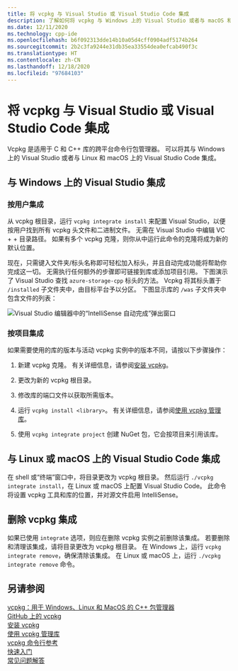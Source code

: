 ```yaml
---
title: 将 vcpkg 与 Visual Studio 或 Visual Studio Code 集成
description: 了解如何将 vcpkg 与 Windows 上的 Visual Studio 或者与 macOS 和 Linux 上的 Visual Studio Code 集成。
ms.date: 12/11/2020
ms.technology: cpp-ide
ms.openlocfilehash: b6f092313dde14b10a05d4cff0904adf5174b264
ms.sourcegitcommit: 2b2c3fa9244e31db35ea33554dea0efcab490f3c
ms.translationtype: HT
ms.contentlocale: zh-CN
ms.lasthandoff: 12/18/2020
ms.locfileid: "97684103"
---
```

# <a name="integrate-vcpkg-with-visual-studio-or-visual-studio-code"></a>将 vcpkg 与 Visual Studio 或 Visual Studio Code 集成

Vcpkg 是适用于 C 和 C++ 库的跨平台命令行包管理器。 可以将其与 Windows 上的 Visual Studio 或者与 Linux 和 macOS 上的 Visual Studio Code 集成。

## <a name="integrate-with-visual-studio-on-windows"></a>与 Windows 上的 Visual Studio 集成

### <a name="integrate-per-user"></a>按用户集成

从 vcpkg 根目录，运行 `vcpkg integrate install` 来配置 Visual Studio，以便按用户找到所有 vcpkg 头文件和二进制文件。 无需在 Visual Studio 中编辑 VC + + 目录路径。 如果有多个 vcpkg 克隆，则你从中运行此命令的克隆将成为新的默认位置。

现在，只需键入文件夹/标头名称即可轻松加入标头，并且自动完成功能将帮助你完成这一切。 无需执行任何额外的步骤即可链接到库或添加项目引用。 下图演示了 Visual Studio 查找 `azure-storage-cpp` 标头的方法。 Vcpkg 将其标头置于 `/installed` 子文件夹中，由目标平台予以分区。 下图显示库的 `/was` 子文件夹中包含文件的列表：

![Visual Studio 编辑器中的“IntelliSense 自动完成”弹出窗口](media/vcpkg-intellisense.png "vcpkg 和 IntelliSense")

### <a name="integrate-per-project"></a>按项目集成

如果需要使用的库的版本与活动 vcpkg 实例中的版本不同，请按以下步骤操作：

1. 新建 vcpkg 克隆。 有关详细信息，请参阅[安装 vcpkg](install-vcpkg.md)。

1. 更改为新的 vcpkg 根目录。

1. 修改库的端口文件以获取所需版本。

1. 运行 `vcpkg install <library>`。 有关详细信息，请参阅[使用 vcpkg 管理库](manage-libraries-with-vcpkg.md)。

1. 使用 `vcpkg integrate project` 创建 NuGet 包，它会按项目来引用该库。

## <a name="integrate-with-visual-studio-code-on-linux-or-macos"></a>与 Linux 或 macOS 上的 Visual Studio Code 集成

在 shell 或“终端”窗口中，将目录更改为 vcpkg 根目录。 然后运行 `./vcpkg integrate install`，在 Linux 或 macOS 上配置 Visual Studio Code。 此命令将设置 vcpkg 工具和库的位置，并对源文件启用 IntelliSense。

## <a name="remove-vcpkg-integration"></a>删除 vcpkg 集成

如果已使用 `integrate` 选项，则应在删除 vcpkg 实例之前删除该集成。 若要删除和清理该集成，请将目录更改为 vcpkg 根目录。 在 Windows 上，运行 `vcpkg integrate remove`，确保清除该集成。 在 Linux 或 macOS 上，运行 `./vcpkg integrate remove` 命令。

## <a name="see-also"></a>另请参阅

[vcpkg：用于 Windows、Linux 和 MacOS 的 C++ 包管理器](./vcpkg.md)\
[GitHub 上的 vcpkg](https://github.com/Microsoft/vcpkg)\
[安装 vcpkg](install-vcpkg.md)\
[使用 vcpkg 管理库](manage-libraries-with-vcpkg.md)\
[vcpkg 命令行参考](vcpkg-command-line-reference.md)\
[快速入门](https://github.com/microsoft/vcpkg/blob/master/docs/index.md)\
[常见问题解答](https://github.com/microsoft/vcpkg/blob/master/docs/about/faq.md)
